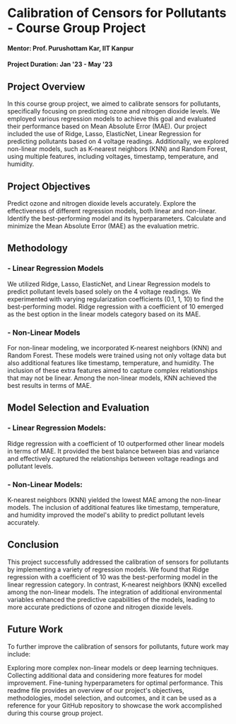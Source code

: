# **Calibration of Censors for Pollutants - Course Group Project**
#### Mentor: Prof. Purushottam Kar, IIT Kanpur
#### Project Duration: Jan '23 - May '23

## Project Overview
In this course group project, we aimed to calibrate sensors for pollutants, specifically focusing on predicting ozone and nitrogen dioxide levels. We employed various regression models to achieve this goal and evaluated their performance based on Mean Absolute Error (MAE). Our project included the use of Ridge, Lasso, ElasticNet, Linear Regression for predicting pollutants based on 4 voltage readings. Additionally, we explored non-linear models, such as K-nearest neighbors (KNN) and Random Forest, using multiple features, including voltages, timestamp, temperature, and humidity.

## Project Objectives
Predict ozone and nitrogen dioxide levels accurately.
Explore the effectiveness of different regression models, both linear and non-linear.
Identify the best-performing model and its hyperparameters.
Calculate and minimize the Mean Absolute Error (MAE) as the evaluation metric.
## Methodology
### - Linear Regression Models
We utilized Ridge, Lasso, ElasticNet, and Linear Regression models to predict pollutant levels based solely on the 4 voltage readings. We experimented with varying regularization coefficients (0.1, 1, 10) to find the best-performing model. Ridge regression with a coefficient of 10 emerged as the best option in the linear models category based on its MAE.

### - Non-Linear Models
For non-linear modeling, we incorporated K-nearest neighbors (KNN) and Random Forest. These models were trained using not only voltage data but also additional features like timestamp, temperature, and humidity. The inclusion of these extra features aimed to capture complex relationships that may not be linear. Among the non-linear models, KNN achieved the best results in terms of MAE.

## Model Selection and Evaluation
### - Linear Regression Models:

Ridge regression with a coefficient of 10 outperformed other linear models in terms of MAE.
It provided the best balance between bias and variance and effectively captured the relationships between voltage readings and pollutant levels.
### - Non-Linear Models:

K-nearest neighbors (KNN) yielded the lowest MAE among the non-linear models.
The inclusion of additional features like timestamp, temperature, and humidity improved the model's ability to predict pollutant levels accurately.
## Conclusion
This project successfully addressed the calibration of sensors for pollutants by implementing a variety of regression models. We found that Ridge regression with a coefficient of 10 was the best-performing model in the linear regression category. In contrast, K-nearest neighbors (KNN) excelled among the non-linear models. The integration of additional environmental variables enhanced the predictive capabilities of the models, leading to more accurate predictions of ozone and nitrogen dioxide levels.

## Future Work
To further improve the calibration of sensors for pollutants, future work may include:

Exploring more complex non-linear models or deep learning techniques.
Collecting additional data and considering more features for model improvement.
Fine-tuning hyperparameters for optimal performance.
This readme file provides an overview of our project's objectives, methodologies, model selection, and outcomes, and it can be used as a reference for your GitHub repository to showcase the work accomplished during this course group project.
